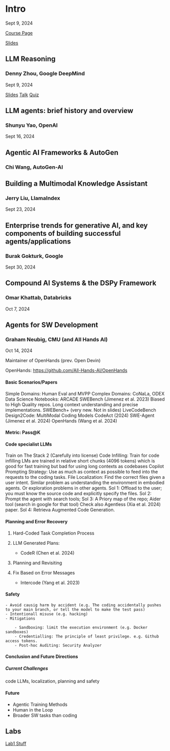 # Intro

Sept 9, 2024

[Course Page](https://llmagents-learning.org/f24)

[Slides](https://llmagents-learning.org/slides/intro.pdf)

## LLM Reasoning

### Denny Zhou, Google DeepMind

Sept 9, 2024

[Slides](https://llmagents-learning.org/slides/llm-reasoning.pdf)
[Talk](https://www.youtube.com/live/QL-FS_Zcmyo)
[Quiz](https://docs.google.com/forms/d/e/1FAIpQLSc2_NlSWrZZB1JZoRnVapbwAj4nxOKdlKjl_VU67i0zeomdng/viewform)

## LLM agents: brief history and overview

### Shunyu Yao, OpenAI

Sept 16, 2024

## Agentic AI Frameworks & AutoGen

### Chi Wang, AutoGen-AI

## Building a Multimodal Knowledge Assistant

### Jerry Liu, LlamaIndex

Sept 23, 2024

## Enterprise trends for generative AI, and key components of building successful agents/applications

### Burak Gokturk, Google

Sept 30, 2024

## Compound AI Systems & the DSPy Framework

### Omar Khattab, Databricks

Oct 7, 2024

## Agents for SW Development

### Graham Neubig, CMU (and All Hands AI)

Oct 14, 2024

Maintainer of OpenHands (prev. Open Devin)

OpenHands: https://github.com/All-Hands-AI/OpenHands

#### Basic Scenarios/Papers

Simple Domains: Human Eval and MVPP
Complex Domains: CoNaLa, ODEX
Data Science Notebooks: ARCADE
SWEBench (Jimenez et al. 2023) Biased to High Quality repos. Long context understanding and precise implementations.
SWEBench+ (very new. Not in slides)
LiveCodeBench
Design2Code: MultiModal Coding Models
CodeAct (2024)
SWE-Agent (Jimenez et al. 2024)
OpenHands (Wang et al. 2024)

#### Metric: Pass@K

#### Code specialist LLMs

Train on The Stack 2 (Carefully into license)
Code Infilling: Train for code infilling
LMs are trained in relative short chunks (4096 tokens) which is good for fast training but bad for using long contexts as codebases
Copilot Prompting Strategy: Use as much as context as possible to feed into the requests to the coding tasks.
File Localization: Find the correct files given a user intent. Similar problem as understanding the environment in embodied agents. Or exploration
problems in other agents. Sol 1: Offload to the user; you must know the source code and explicitly specify the files. Sol 2: Prompt the agent with 
search tools; Sol 3: A Priory map of the repo; Aider tool (search in google for that tool) Check also Agentless (Xia et al. 2024) paper. Sol 4: Retrieva
Augmented Code Generation.

#### Planning and Error Recovery

1. Hard-Coded Task Completion Process

2. LLM Generated Plans:

    - CodeR (Chen et al. 2024)

3. Planning and Revisiting

4. Fix Based on Error Messages

    - Intercode (Yang et al. 2023)

#### Safety

    - Avoid causig harm by accident (e.g. The coding accidentally pushes to your main branch, or tell the model to make the test pass)
    - Intentionall misuse (e.g. hacking)
    - Mitigations

        - Sandboxing: limit the execution environment (e.g. Docker sandboxes)
        - Credentialling: The principle of least privilege. e.g. Github access tokens.
        - Post-hoc Auditing: Security Analyzer

#### Conclusion and Future Directions

##### Current Challenges
code LLMs, localization, planning and safety

#### Future

- Agentic Training Methods
- Human in the Loop
- Broader SW tasks than coding



## Labs

[Lab1 Stuff](https://drive.google.com/drive/folders/1mOisEUkoLBcIcdkdGDiftq4IFAJ3xpzJ)
